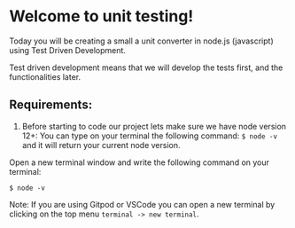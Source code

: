 # Welcome to unit testing!

Today you will be creating a small a unit converter in node.js (javascript) using Test Driven Development.

Test driven development means that we will develop the tests first, and the functionalities later.

## Requirements:

1. Before starting to code our project lets make sure we have node version 12+: You can type on your terminal the following command: `$ node -v` and it will return your current node version.

Open a new terminal window and write the following command on your terminal: 

```
$ node -v
```

Note: If you are using Gitpod or VSCode you can open a new terminal by clicking on the top menu `terminal -> new terminal`.